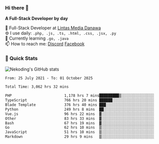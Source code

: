 ### Hi there 👋

**A Full-Stack Developer by day**

🔭 Full-Stack Developer at [Lintas Media Danawa](https://www.lintasmediadanawa.com/)  
⚙️ I use daily: `.php, .js, .ts, .html, .css, .jsx, .py`  
🌱 Currently learning `.go, .java`  
📫 How to reach me: [Discord](https://discordapp.com/users/984448732999327766)  [Facebook](https://fb.me/tyvandi)  

### 🚀 Quick Stats  

![Nekoding's GitHub stats](https://github-readme-stats.vercel.app/api?username=nekoding&show_icons=true)

<!--START_SECTION:waka-->

```txt
From: 25 July 2021 - To: 01 October 2025

Total Time: 3,062 hrs 32 mins

PHP                        1,178 hrs 7 mins█████████▒░░░░░░░░░░░░░░░   37.45 %
TypeScript                 766 hrs 20 mins ██████░░░░░░░░░░░░░░░░░░░   24.36 %
Blade Template             376 hrs 40 mins ███░░░░░░░░░░░░░░░░░░░░░░   11.97 %
Python                     249 hrs 8 mins  ██░░░░░░░░░░░░░░░░░░░░░░░   07.92 %
Vue.js                     96 hrs 22 mins  ▓░░░░░░░░░░░░░░░░░░░░░░░░   03.06 %
Other                      83 hrs 33 mins  ▓░░░░░░░░░░░░░░░░░░░░░░░░   02.66 %
Bash                       67 hrs 19 mins  ▓░░░░░░░░░░░░░░░░░░░░░░░░   02.14 %
Go                         62 hrs 10 mins  ▒░░░░░░░░░░░░░░░░░░░░░░░░   01.98 %
JavaScript                 51 hrs 10 mins  ▒░░░░░░░░░░░░░░░░░░░░░░░░   01.63 %
Markdown                   29 hrs 9 mins   ▒░░░░░░░░░░░░░░░░░░░░░░░░   00.93 %
```

<!--END_SECTION:waka-->

<!--
**nekoding/nekoding** is a ✨ _special_ ✨ repository because its `README.md` (this file) appears on your GitHub profile.

Here are some ideas to get you started:

- 🔭 I’m currently working on ...
- 🌱 I’m currently learning ...
- 👯 I’m looking to collaborate on ...
- 🤔 I’m looking for help with ...
- 💬 Ask me about ...
- 📫 How to reach me: ...
- 😄 Pronouns: ...
- ⚡ Fun fact: ...
-->
